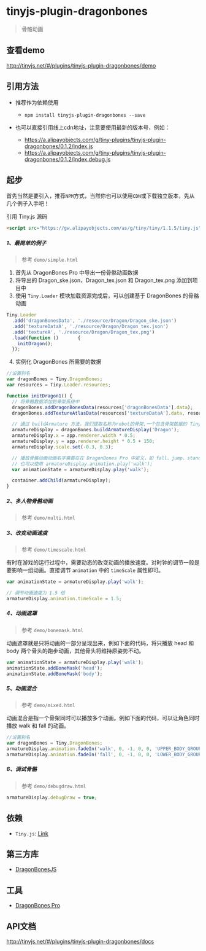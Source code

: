 # tinyjs-plugin-dragonbones

> 骨骼动画

## 查看demo

http://tinyjs.net/#/plugins/tinyjs-plugin-dragonbones/demo

## 引用方法

- 推荐作为依赖使用

  - `npm install tinyjs-plugin-dragonbones --save`

- 也可以直接引用线上cdn地址，注意要使用最新的版本号，例如：

  - https://a.alipayobjects.com/g/tiny-plugins/tinyjs-plugin-dragonbones/0.1.2/index.js
  - https://a.alipayobjects.com/g/tiny-plugins/tinyjs-plugin-dragonbones/0.1.2/index.debug.js

## 起步
首先当然是要引入，推荐`NPM`方式，当然你也可以使用`CDN`或下载独立版本，先从几个例子入手吧！

引用 Tiny.js 源码

``` html
<script src="https://gw.alipayobjects.com/as/g/tiny/tiny/1.1.5/tiny.js"></script>
```

##### 1、最简单的例子

> 参考 `demo/simple.html`

1. 首先从 DragonBones Pro 中导出一份骨骼动画数据
2. 将导出的 Dragon_ske.json，Dragon_tex.json 和 Dragon_tex.png 添加到项目中
3. 使用 `Tiny.Loader` 模块加载资源完成后，可以创建基于 DragonBones 的骨骼动画

  ``` js
  Tiny.Loader
    .add('dragonBonesData', './resource/Dragon/Dragon_ske.json')
    .add('textureDataA', './resource/Dragon/Dragon_tex.json')
    .add('textureA', './resource/Dragon/Dragon_tex.png')
    .load(function ()       {
      initDragon();
    });
  ```
4. 实例化 DragonBones 所需要的数据

  ``` js
  //设置别名
  var dragonBones = Tiny.DragonBones;
  var resources = Tiny.Loader.resources;

  function initDragon1() {
    // 将骨骼数据添加到骨架系统中
    dragonBones.addDragonBonesData(resources['dragonBonesData'].data);
    dragonBones.addTextureAtlasData(resources['textureDataA'].data, resources['textureA'].texture);

    // 通过 buildArmature 方法，我们提取名称为robot的骨架,一个包含骨架数据的 Tiny.Container 对象。要想在舞台中看到该骨架，我们需要将其显性的添加到的舞台当中
    armatureDisplay = dragonBones.buildArmatureDisplay('Dragon');
    armatureDisplay.x = app.renderer.width * 0.5;
    armatureDisplay.y = app.renderer.height * 0.5 + 150;
    armatureDisplay.scale.set(-0.3, 0.3);

    // 播放骨骼动画动画名字需要在在 DragonBones Pro 中定义，如 fall、jump、stand、walk
    // 也可以使用 armatureDisplay.animation.play('walk');
    var animationState = armatureDisplay.play('walk');

    container.addChild(armatureDisplay);
  }
  ```

##### 2、多人物骨骼动画

> 参考 `demo/multi.html`

##### 3、改变动画速度

> 参考 `demo/timescale.html`

有时在游戏的运行过程中，需要动态的改变动画的播放速度。对时钟的调节一般是要影响一组动画。直接调节 `animation` 中的 `timeScale` 属性即可。

``` js
var animationState = armatureDisplay.play('walk');

// 调节动画速度为 1.5 倍
armatureDisplay.animation.timeScale = 1.5;
```

##### 4、动画遮罩

> 参考 `demo/bonemask.html`

动画遮罩就是只将动画的一部分呈现出来，例如下面的代码，将只播放 head 和 body 两个骨头的跑步动画，其他骨头将维持原姿势不动。

``` javascript
var animationState = armatureDisplay.play('walk');
animationState.addBoneMask('head');
animationState.addBoneMask('body');
```

##### 5、动画混合

> 参考 `demo/mixed.html`

动画混合是指一个骨架同时可以播放多个动画。例如下面的代码，可以让角色同时播放 walk 和 fall 的动画。

``` js
//设置别名
var dragonBones = Tiny.DragonBones;
armatureDisplay.animation.fadeIn('walk', 0, -1, 0, 0, 'UPPER_BODY_GROUP', dragonBones.Animation.SAME_GROUP);
armatureDisplay.animation.fadeIn('fall', 0, -1, 0, 0, 'LOWER_BODY_GROUP', dragonBones.Animation.SAME_GROUP);
```

##### 6、调试骨骼

> 参考 `demo/debugdraw.html`

``` js
armatureDisplay.debugDraw = true;
```

## 依赖
- `Tiny.js`: [Link](http://tinyjs.net/#/docs/api)

## 第三方库
- [DragonBonesJS](https://github.com/DragonBones/DragonBonesJS)

## 工具
- [DragonBones Pro](http://dragonbones.com/cn/index.html)

## API文档

http://tinyjs.net/#/plugins/tinyjs-plugin-dragonbones/docs
